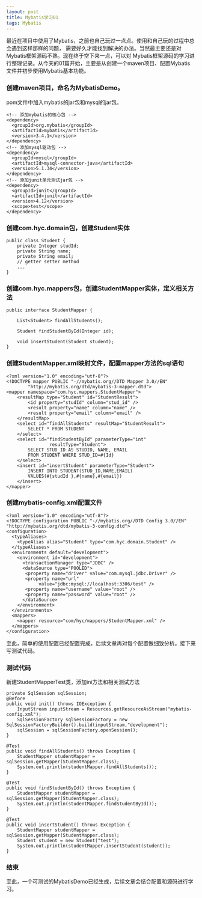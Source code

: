 ```yaml
---
layout: post
title: Mybatis学习01
tags: Mybatis
---
```


最近在项目中使用了Mybatis，之前也自己玩过一点点。使用和自己玩的过程中总会遇到这样那样的问题，
需要好久才能找到解决的办法。当然最主要还是对Mybatis框架源码不熟。现在终于空下来一点，可以对
Mybatis框架源码的学习进行整理记录。从今天的01篇开始，主要是从创建一个maven项目、配置Mybatis
文件并初步使用Mybatis基本功能。

### 创建maven项目，命名为MybatisDemo。
pom文件中加入mybatis的jar包和mysql的jar包。

	<!-- 添加mybatis的核心包 -->
    <dependency>
      <groupId>org.mybatis</groupId>
      <artifactId>mybatis</artifactId>
      <version>3.4.1</version>
    </dependency>
    <!-- 添加mysql驱动包 -->
    <dependency>
      <groupId>mysql</groupId>
      <artifactId>mysql-connector-java</artifactId>
      <version>5.1.34</version>
    </dependency>
	<!-- 添加junit单元测试jar包 -->
    <dependency>
      <groupId>junit</groupId>
      <artifactId>junit</artifactId>
      <version>4.12</version>
      <scope>test</scope>
	</dependency>

### 创建com.hyc.domain包，创建Student实体

	public class Student {
		private Integer studId;
		private String name;
		private String email;
		// getter setter method
		...
	}
	
### 创建com.hyc.mappers包，创建StudentMapper实体，定义相关方法
	
	public interface StudentMapper {
	
		List<Student> findAllStudents();
		
		Student findStudentById(Integer id);
		
		void insertStudent(Student student);
	}
	
### 创建StudentMapper.xml映射文件，配置mapper方法的sql语句
	
	<?xml version="1.0" encoding="utf-8"?>
	<!DOCTYPE mapper PUBLIC "-//mybatis.org//DTD Mapper 3.0//EN"
			"http://mybatis.org/dtd/mybatis-3-mapper.dtd">
	<mapper namespace="com.hyc.mappers.StudentMapper">
		<resultMap type="Student" id="StudentResult">
			<id property="studId" column="stud_id" />
			<result property="name" column="name" />
			<result property="email" column="email" />
		</resultMap>
		<select id="findAllStudents" resultMap="StudentResult">
			SELECT * FROM STUDENT
		</select>
		<select id="findStudentById" parameterType="int" 
					resultType="Student">
			SELECT STUD_ID AS STUDID, NAME, EMAIL
			FROM STUDENT WHERE STUD_ID=#{Id}
		</select>
		<insert id="insertStudent" parameterType="Student">
			INSERT INTO STUDENT(STUD_ID,NAME,EMAIL)
			VALUES(#{studId },#{name},#{email})
		</insert>
	</mapper>
	
### 创建mybatis-config.xml配置文件
	
	<?xml version="1.0" encoding="utf-8"?>
	<!DOCTYPE configuration PUBLIC "-//mybatis.org//DTD Config 3.0//EN" 
	"http://mybatis.org/dtd/mybatis-3-config.dtd">
	<configuration>
	  <typeAliases>
	    <typeAlias alias="Student" type="com.hyc.domain.Student" />
	  </typeAliases>
	  <environments default="development">
		<environment id="development">
		  <transactionManager type="JDBC" />
		  <dataSource type="POOLED">
		   <property name="driver" value="com.mysql.jdbc.Driver" />
		   <property name="url" 
				value="jdbc:mysql://localhost:3306/test" />
		   <property name="username" value="root" />
		   <property name="password" value="root" />
		  </dataSource>
		</environment>
	  </environments>
	  <mappers>
		<mapper resource="com/hyc/mappers/StudentMapper.xml" />
	  </mappers>
	</configuration>

至此，简单的使用配置已经配置完成，后续文章再对每个配置做细致分析。接下来写测试代码。

### 测试代码
新建StudentMapperTest类，添加ini方法和相关测试方法
	
	private SqlSession sqlSession;
	@Before
    public void init() throws IOException {
        InputStream inputStream = Resources.getResourceAsStream("mybatis-config.xml");
        SqlSessionFactory sqlSessionFactory = new SqlSessionFactoryBuilder().build(inputStream,"development");
        sqlSession = sqlSessionFactory.openSession();
    }
	
	@Test
    public void findAllStudents() throws Exception {
        StudentMapper studentMapper = sqlSession.getMapper(StudentMapper.class);
        System.out.println(studentMapper.findAllStudents());
    }

    @Test
    public void findStudentById() throws Exception {
		StudentMapper studentMapper = sqlSession.getMapper(StudentMapper.class);
        System.out.println(studentMapper.findStudentById());
    }

    @Test
    public void insertStudent() throws Exception {
		StudentMapper studentMapper = sqlSession.getMapper(StudentMapper.class);
		Student student = new Student("test");
        System.out.println(studentMapper.insertStudent(student));
    }
	
### 结束
  至此，一个可测试的MybatisDemo已经生成，后续文章会结合配置和源码进行学习。